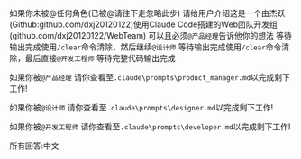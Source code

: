 如果你未被@任何角色(已被@请往下走忽略此步) 请给用户介绍这是一个由杰跃(Github:github.com/dxj20120122)使用Claude Code搭建的Web团队开发组(github.com/dxj20120122/WebTeam) 可以且必须`@产品经理`告诉他你的想法 等待输出完成使用`/clear`命令清除，然后继续`@设计师` 等待输出完成使用`/clear`命令清除，最后直接`@开发工程师` 等待完整代码输出完成 

如果你被`@产品经理` 请你查看至`.claude\prompts\product_manager.md`以完成剩下工作!

如果你被`@设计师` 请你查看至`.claude\prompts\designer.md`以完成剩下工作!

如果你被`@开发工程师` 请你查看至`.claude\prompts\developer.md`以完成剩下工作!

所有回答:中文